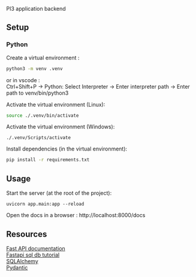 PI3 application backend
## Setup

### Python

Create a virtual environment :
```bash
python3 -m venv .venv
```
or in vscode : \
Ctrl+Shift+P -> Python: Select Interpreter -> Enter interpreter path -> Enter path to venv/bin/python3

Activate the virtual environment (Linux):
```bash
source ./.venv/bin/activate
```

Activate the virtual environment (Windows):
```
./.venv/Scripts/activate
```

Install dependencies (in the virtual environment):
```bash
pip install -r requirements.txt
```

## Usage

Start the server (at the root of the project):
```
uvicorn app.main:app --reload
```


Open the docs in a browser :
http://localhost:8000/docs

## Resources

[Fast API documentation](https://fastapi.tiangolo.com/) \
[Fastapi sql db tutorial](https://fastapi.tiangolo.com/tutorial/sql-databases/) \
[SQLAlchemy](https://www.sqlalchemy.org/) \
[Pydantic](https://pydantic-docs.helpmanual.io/)